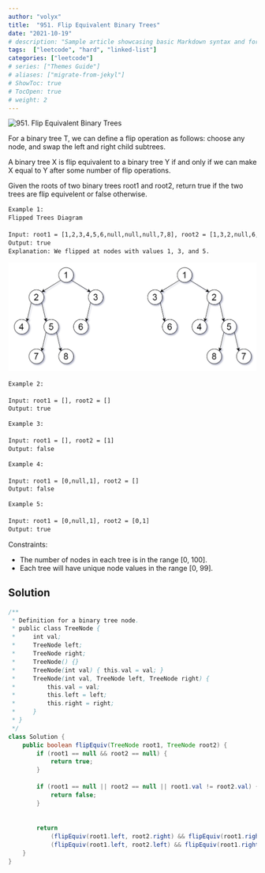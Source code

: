 ```yaml
---
author: "volyx"
title:  "951. Flip Equivalent Binary Trees"
date: "2021-10-19"
# description: "Sample article showcasing basic Markdown syntax and formatting for HTML elements."
tags:  ["leetcode", "hard", "linked-list"]
categories: ["leetcode"]
# series: ["Themes Guide"]
# aliases: ["migrate-from-jekyl"]
# ShowToc: true
# TocOpen: true
# weight: 2
---
```


![951. Flip Equivalent Binary Trees](https://leetcode.com/problems/flip-equivalent-binary-trees/)

For a binary tree T, we can define a flip operation as follows: choose any node, and swap the left and right child subtrees.

A binary tree X is flip equivalent to a binary tree Y if and only if we can make X equal to Y after some number of flip operations.

Given the roots of two binary trees root1 and root2, return true if the two trees are flip equivelent or false otherwise.

```txt
Example 1:
Flipped Trees Diagram

Input: root1 = [1,2,3,4,5,6,null,null,null,7,8], root2 = [1,3,2,null,6,4,5,null,null,null,null,8,7]
Output: true
Explanation: We flipped at nodes with values 1, 3, and 5.
```

![ex1](/images/2021-10-19-tree-flip-ex1.png)

```txt
Example 2:

Input: root1 = [], root2 = []
Output: true
```

```txt
Example 3:

Input: root1 = [], root2 = [1]
Output: false
```

```txt
Example 4:

Input: root1 = [0,null,1], root2 = []
Output: false
```

```txt
Example 5:

Input: root1 = [0,null,1], root2 = [0,1]
Output: true
```

Constraints:

- The number of nodes in each tree is in the range [0, 100].
- Each tree will have unique node values in the range [0, 99].

## Solution

```java
/**
 * Definition for a binary tree node.
 * public class TreeNode {
 *     int val;
 *     TreeNode left;
 *     TreeNode right;
 *     TreeNode() {}
 *     TreeNode(int val) { this.val = val; }
 *     TreeNode(int val, TreeNode left, TreeNode right) {
 *         this.val = val;
 *         this.left = left;
 *         this.right = right;
 *     }
 * }
 */
class Solution {
    public boolean flipEquiv(TreeNode root1, TreeNode root2) {
        if (root1 == null && root2 == null) {
            return true;
        }

        if (root1 == null || root2 == null || root1.val != root2.val) {
            return false;
        }


        return 
            (flipEquiv(root1.left, root2.right) && flipEquiv(root1.right, root2.left)) ||
            (flipEquiv(root1.left, root2.left) && flipEquiv(root1.right, root2.right)); 
    }
}
```
